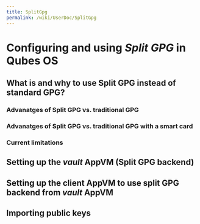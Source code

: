 ```yaml
---
title: SplitGpg
permalink: /wiki/UserDoc/SplitGpg
---
```


Configuring and using *Split GPG* in Qubes OS
=============================================

What is and why to use Split GPG instead of standard GPG?
---------------------------------------------------------

### Advanatges of Split GPG vs. traditional GPG

### Advanatges of Split GPG vs. traditional GPG with a smart card

### Current limitations

Setting up the *vault* AppVM (Split GPG backend)
------------------------------------------------

Setting up the client AppVM to use split GPG backend from *vault* AppVM
-----------------------------------------------------------------------

Importing public keys
---------------------
